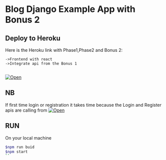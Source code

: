 # Blog Django Example App with Bonus 2

## Deploy to Heroku

Here is the Heroku link with Phase1,Phase2 and Bonus 2:
```
->Frontend with react
->Integrate api from the Bonus 1 
 
```
[![Open](https://www.herokucdn.com/deploy/button.png)](https://reactfrontenddev.herokuapp.com)

## NB
If first time login or registration it takes time because the Login and Register apis are calling
from  [![Open](https://www.herokucdn.com/deploy/button.png)](https://exampleblogforgrayit.herokuapp.com/) 

## RUN
On your local machine
```sh
$npm run buid
$npm start
``
